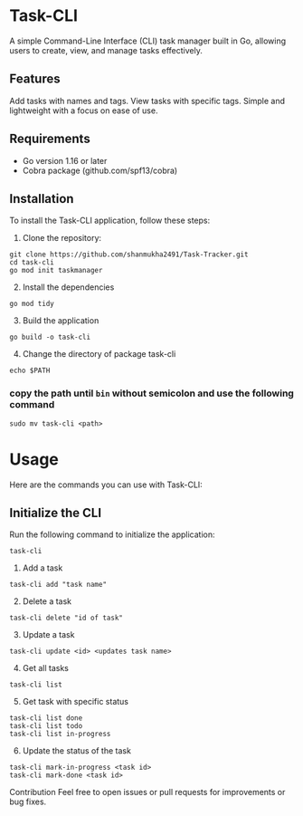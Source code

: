 # Task-CLI
A simple Command-Line Interface (CLI) task manager built in Go, allowing users to create, view, and manage tasks effectively.

## Features
Add tasks with names and tags.
View tasks with specific tags.
Simple and lightweight with a focus on ease of use.
## Requirements
* Go version 1.16 or later
* Cobra package (github.com/spf13/cobra)

## Installation
To install the Task-CLI application, follow these steps:
1. Clone the repository:
```
git clone https://github.com/shanmukha2491/Task-Tracker.git
cd task-cli
go mod init taskmanager
```
2. Install the dependencies

```
go mod tidy
```

3. Build the application

```
go build -o task-cli
```
4. Change the directory of package task-cli

```
echo $PATH
```

### copy the path until `bin` without semicolon and use the following command

```
sudo mv task-cli <path>
```


# Usage
Here are the commands you can use with Task-CLI:

## Initialize the CLI
Run the following command to initialize the application:
```
task-cli
```

1. Add a task
```
task-cli add "task name"
```
2. Delete a task

```
task-cli delete "id of task"
```

3. Update a task
```
task-cli update <id> <updates task name>
```
4. Get all tasks

```
task-cli list
```

5. Get task with specific status
```
task-cli list done
task-cli list todo
task-cli list in-progress
```
6. Update the status of the task
```
task-cli mark-in-progress <task id>
task-cli mark-done <task id>
```

Contribution
Feel free to open issues or pull requests for improvements or bug fixes.




